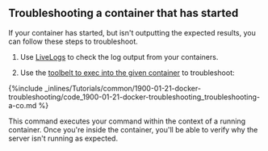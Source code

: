 <!-- post: -->


## Troubleshooting a container that has started

If your container has started, but isn't outputting the expected results, you can follow these steps to troubleshoot.

1. Use [LiveLogs](http://help.cloud66.com/managing-your-stack/live-logs) to check the log output from your containers.

2. Use the [toolbelt to exec into the given container](http://help.cloud66.com/toolbelt/toolbelt-container-management#container-exec) to troubleshoot:



{%include _inlines/Tutorials/common/1900-01-21-docker-troubleshooting/code_1900-01-21-docker-troubleshooting_troubleshooting-a-co.md %}




This command executes your command within the context of a running container. Once you're inside the container, you'll be able to verify why the server isn't running as expected.
